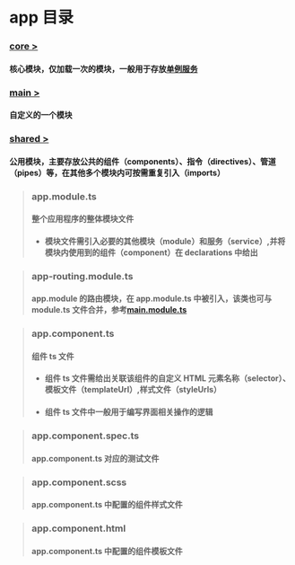 # app 目录

### [core >](./core)

#### 核心模块，仅加载一次的模块，一般用于存放[单例服务](https://angular.cn/guide/singleton-services#singleton-services)

### [main >](./main)

#### 自定义的一个模块

### [shared >](./shared)

#### 公用模块，主要存放公共的组件（components）、指令（directives）、管道（pipes）等，在其他多个模块内可按需重复引入（imports）

> ### app.module.ts
>
> #### 整个应用程序的整体模块文件
>
> - #### 模块文件需引入必要的其他模块（module）和服务（service）,并将模块内使用到的组件（component）在 declarations 中给出

> ### app-routing.module.ts
>
> #### app.module 的路由模块，在 app.module.ts 中被引入，该类也可与 module.ts 文件合并，参考[main.module.ts](./main/main.module.ts)

> ### app.component.ts
>
> #### 组件 ts 文件
>
> - #### 组件 ts 文件需给出关联该组件的自定义 HTML 元素名称（selector）、模板文件（templateUrl）,样式文件（styleUrls）
> - #### 组件 ts 文件中一般用于编写界面相关操作的逻辑

> ### app.component.spec.ts
>
> #### app.component.ts 对应的测试文件

> ### app.component.scss
>
> #### app.component.ts 中配置的组件样式文件

> ### app.component.html
>
> #### app.component.ts 中配置的组件模板文件
